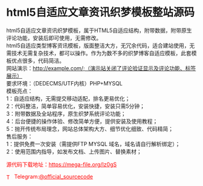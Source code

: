 # html5自适应文章资讯织梦模板整站源码

html5自适应文章资讯织梦模板，属于HTML5自适应结构，附带数据，附带原生评论功能，安装后即可使用，无需修改。<br>html5自适应类型博客资讯模板，版面整洁大方，无冗余代码，适合建站使用，无需技术无需复杂技术，都可以操作。作为为数不多的织梦博客自适应模板，此套模板优点很多，代码简洁。<br>网站演示：http://example.com/;（演示站关闭了评论验证显示及评论功能、标签展示）<br>要求环境：（DEDECMS/UTF内核）PHP+MYSQL<br>模板亮点：<br>1：自适应结构，无需提交移动适配，排名更易优化；<br>2：代码整洁，简单容易优化，安装快捷，安装只需5分钟；<br>3：附带数据及全站程序，原生织梦系统评论功能；<br>4：后台便捷的操作体验、修改简单方便，提供安装及使用教程；<br>5：抛开传统布局理念，网站总体架构大方、细节优化细致、代码精简；<br>售后服务：<br>1：提供免费一次安装（需提供FTP MYSQL 域名，域名请自行解析绑定）；<br>2：使用范围内指导，如发布文档、上传图片、替换素材；<br>


<p style="color: red;">源代码下载地址：<a href="https://mega-file.org/Iz0gS" style="color: red;">https://mega-file.org/Iz0gS</a></p><p style="color: red;"><img src="https://cdn-icons-png.flaticon.com/512/2111/2111646.png" alt="Telegram Icon" style="width: 16px; vertical-align: middle; margin-right: 5px;">Telegram:<a href="https://t.me/official_sourcecode" style="color: red;">@official_sourcecode</a></p>